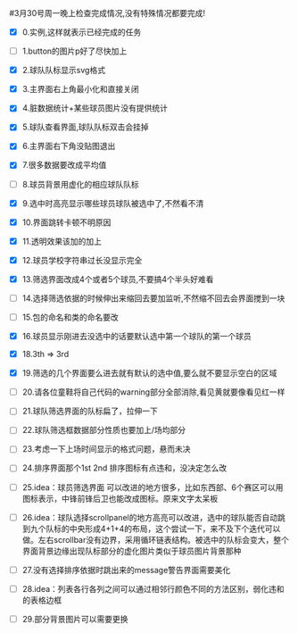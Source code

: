 ﻿#3月30号周一晚上检查完成情况,没有特殊情况都要完成!


- [x] 0.实例,这样就表示已经完成的任务 

- [ ] 1.button的图片p好了尽快加上

- [x] 2.球队队标显示svg格式

- [x] 3.主界面右上角最小化和直接关闭

- [x] 4.脏数据统计+某些球员图片没有提供统计

- [x] 5.球队查看界面,球队队标双击会挂掉

- [x] 6.主界面右下角没贴图退出

- [x] 7.很多数据要改成平均值

- [ ] 8.球员背景用虚化的相应球队队标

- [x] 9.选中时高亮显示哪些球员球队被选中了,不然看不清

- [x] 10.界面跳转卡顿不明原因

- [x] 11.透明效果该加的加上

- [x] 12.球员学校字符串过长没显示完全

- [x] 13.筛选界面改成4个或者5个球员,不要搞4个半头好难看

- [ ] 14.选择筛选依据的时候伸出来缩回去要加监听,不然缩不回去会界面搅到一块

- [ ] 15.包的命名和类的命名要改

- [x] 16.球员显示刚进去没选中的话要默认选中第一个球队的第一个球员

- [x] 18.3th => 3rd   

- [x] 19.筛选的几个界面要么进去就有默认的选中值,要么就不要显示空白的区域

- [ ] 20.请各位童鞋将自己代码的warning部分全部消除,看见黄就要像看见红一样

- [ ] 21.球队筛选界面的队标扁了，拉伸一下

- [ ] 22.球队筛选框数据部分性质也要加上/场均部分

- [ ] 23.考虑一下上场时间显示的格式问题，悬而未决

- [ ] 24.排序界面那个1st 2nd 排序图标有点违和，没决定怎么改

- [ ] 25.idea：球员筛选界面 可以改进的地方很多，比如东西部、6个赛区可以用图标表示，中锋前锋后卫也能改成图标。原来文字太呆板

- [ ] 26.idea：球队选择scrollpanel的地方高亮可以改进，选中的球队能否自动跳到九个队标的中央形成4+1+4的布局，这个尝试一下，来不及下个迭代可以做。左右scrollbar没有边界，采用循环链表结构。被选中的队标会变大，整个界面背景边缘出现队标部分的虚化图片类似于球员图片背景那种

- [ ] 27.没有选择排序依据时跳出来的message警告界面需要美化

- [ ] 28.idea：列表各行各列之间可以通过相邻行颜色不同的方法区别，弱化违和的表格边框

- [ ] 29.部分背景图片可以需要更换










